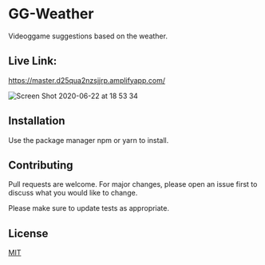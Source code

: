 # GG-Weather

Videoggame suggestions based on the weather.

## Live Link:
https://master.d25qua2nzsjjrp.amplifyapp.com/

![Screen Shot 2020-06-22 at 18 53 34](https://user-images.githubusercontent.com/52077647/85274820-6f278880-b4ba-11ea-9b37-3a17d4cc6cb9.png)

## Installation

Use the package manager npm or yarn to install.


## Contributing
Pull requests are welcome. For major changes, please open an issue first to discuss what you would like to change.

Please make sure to update tests as appropriate.

## License
[MIT](https://choosealicense.com/licenses/mit/)
